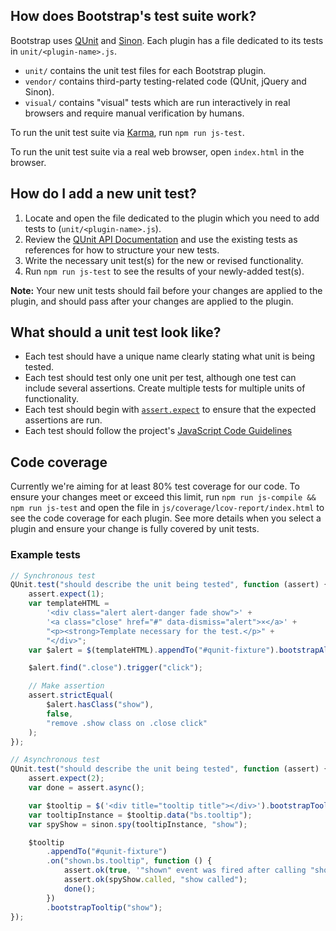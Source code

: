 ## How does Bootstrap's test suite work?

Bootstrap uses [QUnit](https://qunitjs.com/) and [Sinon](https://sinonjs.org/). Each plugin has a file dedicated to its tests in `unit/<plugin-name>.js`.

- `unit/` contains the unit test files for each Bootstrap plugin.
- `vendor/` contains third-party testing-related code (QUnit, jQuery and Sinon).
- `visual/` contains "visual" tests which are run interactively in real browsers and require manual verification by humans.

To run the unit test suite via [Karma](https://karma-runner.github.io/), run `npm run js-test`.

To run the unit test suite via a real web browser, open `index.html` in the browser.

## How do I add a new unit test?

1. Locate and open the file dedicated to the plugin which you need to add tests to (`unit/<plugin-name>.js`).
2. Review the [QUnit API Documentation](https://api.qunitjs.com/) and use the existing tests as references for how to structure your new tests.
3. Write the necessary unit test(s) for the new or revised functionality.
4. Run `npm run js-test` to see the results of your newly-added test(s).

**Note:** Your new unit tests should fail before your changes are applied to the plugin, and should pass after your changes are applied to the plugin.

## What should a unit test look like?

- Each test should have a unique name clearly stating what unit is being tested.
- Each test should test only one unit per test, although one test can include several assertions. Create multiple tests for multiple units of functionality.
- Each test should begin with [`assert.expect`](https://api.qunitjs.com/assert/expect/) to ensure that the expected assertions are run.
- Each test should follow the project's [JavaScript Code Guidelines](https://github.com/twbs/bootstrap/blob/v4-dev/.github/CONTRIBUTING.md#js)

## Code coverage

Currently we're aiming for at least 80% test coverage for our code. To ensure your changes meet or exceed this limit, run `npm run js-compile && npm run js-test` and open the file in `js/coverage/lcov-report/index.html` to see the code coverage for each plugin. See more details when you select a plugin and ensure your change is fully covered by unit tests.

### Example tests

```js
// Synchronous test
QUnit.test("should describe the unit being tested", function (assert) {
	assert.expect(1);
	var templateHTML =
		'<div class="alert alert-danger fade show">' +
		'<a class="close" href="#" data-dismiss="alert">×</a>' +
		"<p><strong>Template necessary for the test.</p>" +
		"</div>";
	var $alert = $(templateHTML).appendTo("#qunit-fixture").bootstrapAlert();

	$alert.find(".close").trigger("click");

	// Make assertion
	assert.strictEqual(
		$alert.hasClass("show"),
		false,
		"remove .show class on .close click"
	);
});

// Asynchronous test
QUnit.test("should describe the unit being tested", function (assert) {
	assert.expect(2);
	var done = assert.async();

	var $tooltip = $('<div title="tooltip title"></div>').bootstrapTooltip();
	var tooltipInstance = $tooltip.data("bs.tooltip");
	var spyShow = sinon.spy(tooltipInstance, "show");

	$tooltip
		.appendTo("#qunit-fixture")
		.on("shown.bs.tooltip", function () {
			assert.ok(true, '"shown" event was fired after calling "show"');
			assert.ok(spyShow.called, "show called");
			done();
		})
		.bootstrapTooltip("show");
});
```
